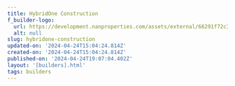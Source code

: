 ```yaml
---
title: HybridOne Construction
f_builder-logo:
  url: https://development.nanproperties.com/assets/external/66291f72c3e0d580880ba48c_pasted20image200.png
  alt: null
slug: hybridone-construction
updated-on: '2024-04-24T15:04:24.814Z'
created-on: '2024-04-24T15:04:24.814Z'
published-on: '2024-04-24T19:07:04.402Z'
layout: '[builders].html'
tags: builders
---
```



